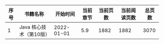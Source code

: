 | 序号 | 书籍名称                | 开始时间   | 当前章节 | 当前页数 | 当前阅读页数 | 总页数 |
| ---- | ----------------------- | ---------- | -------- | -------- | ------------ | ------ |
| 1    | Java 核心技术（第10版） | 2022-01-01 | 5.9      | 1882     | 1882         | 3070   |

